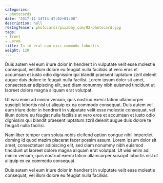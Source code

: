 ```yaml
---
categories:
- photocards
date: "2017-11-14T14:47:02+01:00"
description: null
resImgTeaser: photocards/pixabay.com/02-photocard.jpg
tags:
- front
- Lorem
title: In id erat non orci commodo lobortis
weight: 120
---
```



Duis autem vel eum iriure dolor in hendrerit in vulputate velit esse
molestie consequat, vel illum dolore eu feugiat nulla facilisis at
vero eros et accumsan et iusto odio dignissim qui blandit praesent
luptatum zzril delenit augue duis dolore te feugait nulla
facilisi. Lorem ipsum dolor sit amet, consectetuer adipiscing elit,
sed diam nonummy nibh euismod tincidunt ut laoreet dolore magna
aliquam erat volutpat.


Ut wisi enim ad minim veniam, quis nostrud exerci tation ullamcorper
suscipit lobortis nisl ut aliquip ex ea commodo consequat. Duis autem
vel eum iriure dolor in hendrerit in vulputate velit esse molestie
consequat, vel illum dolore eu feugiat nulla facilisis at vero eros et
accumsan et iusto odio dignissim qui blandit praesent luptatum zzril
delenit augue duis dolore te feugait nulla facilisi.

Nam liber tempor cum soluta nobis eleifend option congue nihil
imperdiet doming id quod mazim placerat facer possim assum. Lorem
ipsum dolor sit amet, consectetuer adipiscing elit, sed diam nonummy
nibh euismod tincidunt ut laoreet dolore magna aliquam erat
volutpat. Ut wisi enim ad minim veniam, quis nostrud exerci tation
ullamcorper suscipit lobortis nisl ut aliquip ex ea commodo consequat.

Duis autem vel eum iriure dolor in hendrerit in vulputate velit esse
molestie consequat, vel illum dolore eu feugiat nulla facilisis.
